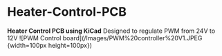 # Heater-Control-PCB
**Heater Control PCB using KiCad**
Designed to regulate PWM from 24V to 12V
![PWM Control board](/Images/PWM%20controller%20V1.JPEG {width=100px height=100px})
